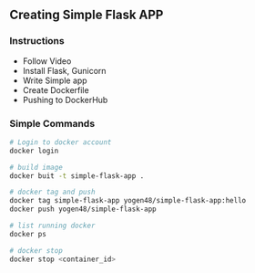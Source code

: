 ## Creating Simple Flask APP

### Instructions

- Follow Video
- Install Flask, Gunicorn
- Write Simple app
- Create Dockerfile
- Pushing to DockerHub

### Simple Commands

```bash
# Login to docker account
docker login

# build image
docker buit -t simple-flask-app .

# docker tag and push
docker tag simple-flask-app yogen48/simple-flask-app:hello
docker push yogen48/simple-flask-app

# list running docker
docker ps

# docker stop
docker stop <container_id>
```
